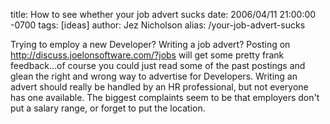 title: How to see whether your job advert sucks
date: 2006/04/11 21:00:00 -0700
tags: [ideas]
author: Jez Nicholson
alias: /your-job-advert-sucks

Trying to employ a new Developer? Writing a job advert? Posting on http://discuss.joelonsoftware.com/?jobs will get some pretty frank feedback...of course you could just read some of the past postings and glean the right and wrong way to advertise for Developers. Writing an advert should really be handled by an HR professional, but not everyone has one available. The biggest complaints seem to be that employers don't put a salary range, or forget to put the location.